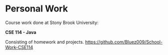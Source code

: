 # Personal Work

Course work done at Stony Brook University:

**CSE 114 - Java**

Consisting of homework and projects.
https://github.com/Bluez009/School-Work-CSE114
